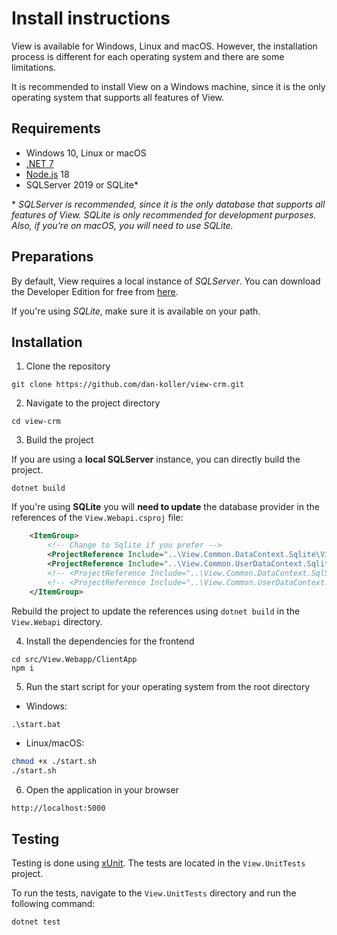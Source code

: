 # Install instructions

View is available for Windows, Linux and macOS. However, the installation process is different for each operating system and there are some limitations.

It is recommended to install View on a Windows machine, since it is the only operating system that supports all features of View.

## Requirements

-   Windows 10, Linux or macOS
-   [.NET 7](https://dotnet.microsoft.com/download/dotnet/7.0)
-   [Node.js](https://nodejs.org/en/) 18
-   SQLServer 2019 or SQLite\*

\* _SQLServer is recommended, since it is the only database that supports all features of View. SQLite is only recommended for development purposes. Also, if you're on macOS, you will need to use SQLite._

## Preparations

By default, View requires a local instance of _SQLServer_. You can download the Developer Edition for free from [here](https://www.microsoft.com/en-us/sql-server/sql-server-downloads).

If you're using _SQLite_, make sure it is available on your path.

## Installation

1. Clone the repository

```
git clone https://github.com/dan-koller/view-crm.git
```

2. Navigate to the project directory

```
cd view-crm
```

3. Build the project

If you are using a **local SQLServer** instance, you can directly build the project.

```
dotnet build
```

If you're using **SQLite** you will **need to update** the database provider in the references of the `View.Webapi.csproj` file:

```xml
	<ItemGroup>
		<!-- Change to Sqlite if you prefer -->
		<ProjectReference Include="..\View.Common.DataContext.Sqlite\View.Common.DataContext.Sqlite.csproj" />
		<ProjectReference Include="..\View.Common.UserDataContext.Sqlite\View.Common.UserDataContext.Sqlite.csproj" />
		<!-- <ProjectReference Include="..\View.Common.DataContext.SqlServer\View.Common.DataContext.SqlServer.csproj" />  -->
		<!-- <ProjectReference Include="..\View.Common.UserDataContext.SqlServer\View.Common.UserDataContext.SqlServer.csproj" />  -->
	</ItemGroup>
```

Rebuild the project to update the references using `dotnet build` in the `View.Webapi` directory.

4. Install the dependencies for the frontend

```
cd src/View.Webapp/ClientApp
npm i
```

5. Run the start script for your operating system from the root directory

-   Windows:

```bat
.\start.bat
```

-   Linux/macOS:

```sh
chmod +x ./start.sh
./start.sh
```

6. Open the application in your browser

```
http://localhost:5000
```

## Testing

Testing is done using [xUnit](https://xunit.net/). The tests are located in the `View.UnitTests` project.

To run the tests, navigate to the `View.UnitTests` directory and run the following command:

```
dotnet test
```
